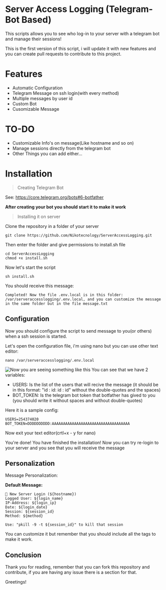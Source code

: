 # Server Access Logging (Telegram-Bot Based)
This scripts allows you to see who log-in to your server with a telegram bot and manage their sessions!

This is the first version of this script, i will update it with new features and you can create pull requests to contribute to this project.

# Features

- Automatic Configuration
- Telegram Message on ssh login(with every method)
- Multiple messages by user id
- Custom Bot
- Cusomizable Message

# TO-DO

- Customizable Info's on message(Like hostname and so on)
- Manage sessions directly from the telegram bot
- Other Things you can add either...

# Installation 

> Creating Telegram Bot

See: https://core.telegram.org/bots#6-botfather

**After creating your bot you should start it to make it work**

> Installing it on server

Clone the repository in a folder of your server

    git clone https://github.com/Nikotecnology/ServerAccessLogging.git

Then enter the folder and give permissions to install.sh file

    cd ServerAccessLogging
    chmod +x install.sh

Now let's start the script

	sh install.sh

You should receive this message:

    Completed! Now the file .env.local is in this folder: /var/serveraccesslogging/.env.local, and you can customize the message in the same folder but in the file message.txt

## Configuration

Now you should configure the script to send message to you(or others) when a ssh session is started.

Let's open the configuration file, i'm using nano but you can use other text editor:

    nano /var/serveraccesslogging/.env.local

![Now you are seeing something like this](https://imgur.com/HIfwAF0.png)
You can see that we have 2 variables:

- USERS: Is the list of the users that will recive the message (it should be in this format: "id : id: id : id" without the double-quotes and the spaces)
- BOT_TOKEN: Is the telegram bot token that botfather has gived to you (you should write it without spaces and without double-quotes) 

Here it is a sample config:

    USERS=254374020
    BOT_TOKEN=DDDDDDDDDD:AAAAAAAAAAAAAAAAAAAAAAAAAAAAAAAAAAA

Now exit your text editor(crtl+x - y for nano)

You're done! You have finished the installation! Now you can try re-login to your server and you see that you will receive the message

## Personalization

Message Personalization:

**Default Message:**

    📲 New Server Login (${hostname})
    Logged User: ${login_name}
    IP-Address: ${login_ip}
    Date: ${login_date}
    Session: ${session_id}
    Method: ${method}
    
    Use: "pkill -9 -t ${session_id}" to kill that session

You can customize it but remember that you should include all the tags to make it work.


## Conclusion

Thank you for reading, remember that you can fork this repository and contribute, if you are having any issue there is a section for that.

Greetings!
